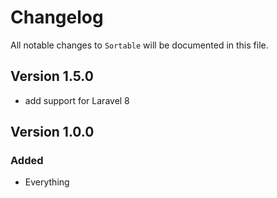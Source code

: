 # Changelog

All notable changes to `Sortable` will be documented in this file.

## Version 1.5.0
- add support for Laravel 8

## Version 1.0.0

### Added
- Everything
